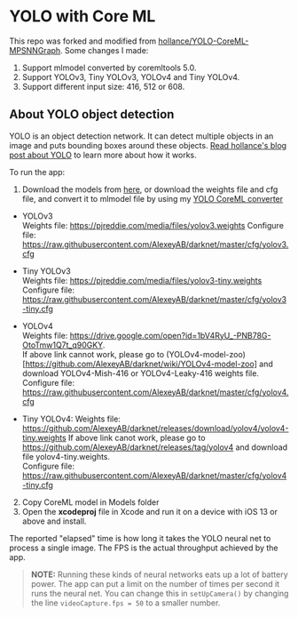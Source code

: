 # YOLO with Core ML

This repo was forked and modified from [hollance/YOLO-CoreML-MPSNNGraph](https://github.com/hollance/YOLO-CoreML-MPSNNGraph). Some changes I made:

1. Support mlmodel converted by coremltools 5.0.
2. Support YOLOv3, Tiny YOLOv3, YOLOv4 and Tiny YOLOv4.
3. Support different input size: 416, 512 or 608.


## About YOLO object detection

YOLO is an object detection network. It can detect multiple objects in an image and puts bounding boxes around these objects. [Read hollance's blog post about YOLO](http://machinethink.net/blog/object-detection-with-yolo/) to learn more about how it works.


To run the app:

1. Download the models from [here](https://drive.google.com/drive/folders/10RFA8cBVi33UF7OKiVVIV6Rb1mWdqtkI?usp=sharing), or download the weights file and cfg file, and convert it to mlmodel file by using my [YOLO CoreML converter](https://github.com/hwdavr/YOLO-CoreML-Converter)
- YOLOv3  
Weights file: https://pjreddie.com/media/files/yolov3.weights
Configure file: https://raw.githubusercontent.com/AlexeyAB/darknet/master/cfg/yolov3.cfg  

- Tiny YOLOv3  
Weights file: https://pjreddie.com/media/files/yolov3-tiny.weights
Configure file: https://raw.githubusercontent.com/AlexeyAB/darknet/master/cfg/yolov3-tiny.cfg  

- YOLOv4  
Weights file: https://drive.google.com/open?id=1bV4RyU_-PNB78G-OtoTmw1Q7t_q90GKY.  
If above link cannot work, please go to (YOLOv4-model-zoo)[https://github.com/AlexeyAB/darknet/wiki/YOLOv4-model-zoo] and download YOLOv4-Mish-416 or YOLOv4-Leaky-416 weights file.  
Configure file: https://raw.githubusercontent.com/AlexeyAB/darknet/master/cfg/yolov4.cfg  

- Tiny YOLOv4: 
Weights file: https://github.com/AlexeyAB/darknet/releases/download/yolov4/yolov4-tiny.weights
If above link canot work, please go to https://github.com/AlexeyAB/darknet/releases/tag/yolov4 and download file yolov4-tiny.weights.  
Configure file: https://raw.githubusercontent.com/AlexeyAB/darknet/master/cfg/yolov4-tiny.cfg

2. Copy CoreML model in Models folder
3. Open the **xcodeproj** file in Xcode and run it on a device with iOS 13 or above and install.

The reported "elapsed" time is how long it takes the YOLO neural net to process a single image. The FPS is the actual throughput achieved by the app.

> **NOTE:** Running these kinds of neural networks eats up a lot of battery power. The app can put a limit on the number of times per second it runs the neural net. You can change this in `setUpCamera()` by changing the line `videoCapture.fps = 50` to a smaller number.

